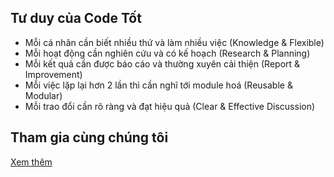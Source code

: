 ## Tư duy của Code Tốt

- Mỗi cá nhân cần biết nhiều thứ và làm nhiều việc (Knowledge & Flexible)
- Mỗi hoạt động cần nghiên cứu và có kế hoạch (Research & Planning)
- Mỗi kết quả cần được báo cáo và thường xuyên cải thiện (Report & Improvement)
- Mỗi việc lặp lại hơn 2 lần thì cần nghĩ tới module hoá (Reusable & Modular)
- Mỗi trao đổi cần rõ ràng và đạt hiệu quả (Clear & Effective Discussion)

## Tham gia cùng chúng tôi

[Xem thêm](https://gist.github.com/khoipro/8a0875a92817d2703c957c2eb19222f0)
